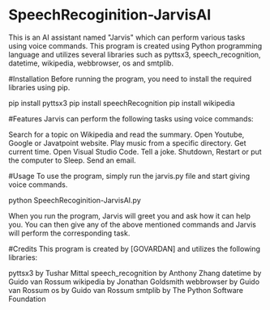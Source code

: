 # SpeechRecoginition-JarvisAI

This is an AI assistant named "Jarvis" which can perform various tasks using voice commands. This program is created using Python programming language and utilizes several libraries such as pyttsx3, speech_recognition, datetime, wikipedia, webbrowser, os and smtplib.

#Installation
Before running the program, you need to install the required libraries using pip.

pip install pyttsx3
pip install speechRecognition
pip install wikipedia


#Features
Jarvis can perform the following tasks using voice commands:

Search for a topic on Wikipedia and read the summary.
Open Youtube, Google or Javatpoint website.
Play music from a specific directory.
Get current time.
Open Visual Studio Code.
Tell a joke.
Shutdown, Restart or put the computer to Sleep.
Send an email.

#Usage
To use the program, simply run the jarvis.py file and start giving voice commands.

python SpeechRecoginition-JarvisAI.py

When you run the program, Jarvis will greet you and ask how it can help you. You can then give any of the above mentioned commands and Jarvis will perform the corresponding task.

#Credits
This program is created by [GOVARDAN] and utilizes the following libraries:

pyttsx3 by Tushar Mittal
speech_recognition by Anthony Zhang
datetime by Guido van Rossum
wikipedia by Jonathan Goldsmith
webbrowser by Guido van Rossum
os by Guido van Rossum
smtplib by The Python Software Foundation
